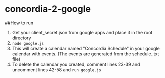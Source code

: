 # concordia-2-google
##How to run
1. Get your client_secret.json from google apps and place it in the root directory
2. `node google.js`
3. This will create a calendar named "Concordia Schedule" in your google calendar with events. (The events are generated from the schedule..txt file)
4. To delete the calendar you created, comment lines 23-39 and uncomment lines 42-58 and `run google.js`
